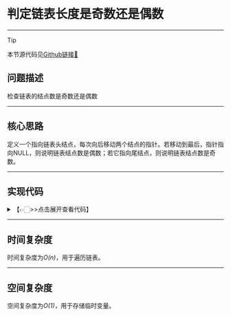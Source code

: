 # 判定链表长度是奇数还是偶数
---
> [!Tip]
> 本节源代码见[Github链接🔗](https://github.com/MaxSolider/leetcode-algorithm/blob/main/structure/src/main/java/org/example/linkedlist/exercises/IsLinkedListLengthEven.java)

## 问题描述
检查链表的结点数是奇数还是偶数

---
## 核心思路
定义一个指向链表头结点，每次向后移动两个结点的指针。若移动到最后，指针指向NULL，则说明链表结点数是偶数；若它指向尾结点，则说明链表结点数是奇数。

---
## 实现代码
<details> 
	<summary>【👉🏻>>点击展开查看代码】</summary> 
	<pre>
		<code>
		/**  
		 * 判断链表结点数是否为偶数  
		 *  
		 * @param headNode  
		 * @author: Max Solider  
		 * @date: 2022/10/9 14:18  
		 */
		 boolean isLinkedListLengthEven(NormalListNode headNode) {  
			if (headNode == null) {  
				System.out.println("The length of linked list is even");  
				return true;    }  
			NormalListNode ptr = headNode;  
			while (ptr != null) {  
				if (ptr.getNext() == null) {  
					System.out.println("The length of linked list is not even");  
					return false;        }  
				ptr = ptr.getNext().getNext();  
			}  
			System.out.println("The length of linked list is even");  
			return true;}
		</code>
	</pre>
</details>

---
## 时间复杂度
时间复杂度为*O(n)*，用于遍历链表。

---
## 空间复杂度
空间复杂度为*O(1)*，用于存储临时变量。